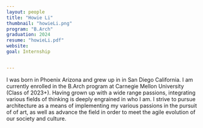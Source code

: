 ```yaml
---
layout: people
title: "Howie Li"
thumbnail: "howieLi.png"
program: "B.Arch"
graduation: 2024
resume: "howieLi.pdf"
website: 
goal: Internship


---
```


I was born in Phoenix Arizona and grew up in in San Diego California. I am currently enrolled in the B.Arch program at Carnegie Mellon University (Class of 2023+). Having grown up with a wide range passions, integrating various fields of thinking is deeply engrained in who I am. I strive to pursue architecture as a means of implementing my various passions in the pursuit of of art, as well as advance the field in order to meet the agile evolution of our society and culture.
